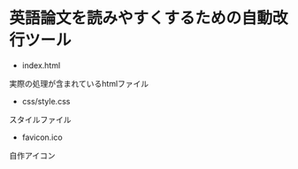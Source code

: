 # 英語論文を読みやすくするための自動改行ツール

- index.html

実際の処理が含まれているhtmlファイル

- css/style.css

スタイルファイル

- favicon.ico

自作アイコン


